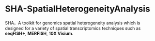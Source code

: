 # SHA-SpatialHeterogeneityAnalysis
SHA，A toolkit for genomics spatial heterogeneity analysis which is designed for a variety of spatial transcriptomics techniques such as **seqFISH+**, **MERFISH**, **10X Visium**.

